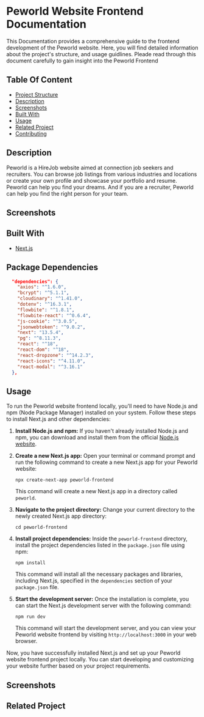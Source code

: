 
# Peworld Website Frontend Documentation

This Documentation provides a comprehensive guide to the frontend development of the Peworld website. Here, you will find detailed information about the project's structure, and usage guidlines. Pleade read through this document carefully to gain insight into the Peworld Frontend

## Table Of Content
- [Project Structure](#project-structure)
- [Description](#description)
- [Screenshots](#screenshots)
- [Built With](#built-with)
- [Usage](#usage)
- [Related Project](#related-project)
- [Contributing](#contributing)

## Description
Peworld is a HireJob website aimed at connection job seekers and recruiters. You can browse job listings from various industries and locations or create your own profile and showcase your portfolio and resume. Peworld can help you find your dreams. And if you are a recruiter, Peworld can help you find the right person for your team.

## Screenshots

## Built With
- [Next.js](https://nextjs.org/)

## Package Dependencies
```json
  "dependencies": {
    "axios": "^1.6.0",
    "bcrypt": "^5.1.1",
    "cloudinary": "^1.41.0",
    "dotenv": "^16.3.1",
    "flowbite": "^1.8.1",
    "flowbite-react": "^0.6.4",
    "js-cookie": "^3.0.5",
    "jsonwebtoken": "^9.0.2",
    "next": "13.5.4",
    "pg": "^8.11.3",
    "react": "^18",
    "react-dom": "^18",
    "react-dropzone": "^14.2.3",
    "react-icons": "^4.11.0",
    "react-modal": "^3.16.1"
  },
```

## Usage

To run the Peworld website frontend locally, you'll need to have Node.js and npm (Node Package Manager) installed on your system. Follow these steps to install Next.js and other dependencies:

1. **Install Node.js and npm:**
   If you haven't already installed Node.js and npm, you can download and install them from the official [Node.js website](https://nodejs.org/).

2. **Create a new Next.js app:**
   Open your terminal or command prompt and run the following command to create a new Next.js app for your Peworld website:

   ```
   npx create-next-app peworld-frontend
   ```

   This command will create a new Next.js app in a directory called `peworld`.

3. **Navigate to the project directory:**
   Change your current directory to the newly created Next.js app directory:

   ```
   cd peworld-frontend
   ```

4. **Install project dependencies:**
   Inside the `peworld-frontend` directory, install the project dependencies listed in the `package.json` file using npm:

   ```
   npm install
   ```

   This command will install all the necessary packages and libraries, including Next.js, specified in the `dependencies` section of your `package.json` file.

5. **Start the development server:**
   Once the installation is complete, you can start the Next.js development server with the following command:

   ```
   npm run dev
   ```

   This command will start the development server, and you can view your Peworld website frontend by visiting `http://localhost:3000` in your web browser.

Now, you have successfully installed Next.js and set up your Peworld website frontend project locally. You can start developing and customizing your website further based on your project requirements.

## Screenshots

## Related Project

